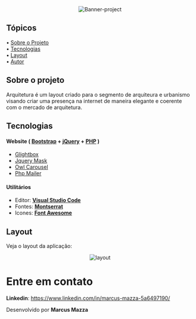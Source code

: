 <div align="center">
  <img src="./.github/tela.gif" alt="Banner-project" />
</div>

## Tópicos

<div>
 • <a href="#-sobre-o-projeto">Sobre o Projeto</a> </br>
 • <a href="#-tecnologias">Tecnologias</a> </br>
 • <a href="#-layout">Layout</a> </br>
 • <a href="#-autor">Autor</a> </br>
</div>

## Sobre o projeto

Arquitetura é um layout criado para o segmento de arquiteura e urbanismo
visando criar uma presença na internet de maneira elegante e coerente com 
o mercado de arquitetura.

## Tecnologias

#### **Website** ( [Bootstrap](https://getbootstrap.com/) + [jQuery](https://jquery.com/) + [PHP](https://www.php.net/) )

- [Glightbox](https://biati-digital.github.io/glightbox/)
- [Jquery Mask](https://igorescobar.github.io/jQuery-Mask-Plugin/)
- [Owl Carousel](https://owlcarousel2.github.io/OwlCarousel2/)
- [Php Mailer](hhttps://github.com/PHPMailer/PHPMailer)


#### **Utilitários**

- Editor: **[Visual Studio Code](https://code.visualstudio.com/)**
- Fontes: **[Montserrat](https://fonts.google.com/specimen/Montserrat?query=montserrat)**
- Icones: **[Font Awesome](https://fontawesome.com/)**


## Layout

Veja o layout da aplicação:

<div align="center">
  <img src="./.github/layout.png" alt="layout" />
</div>


# Entre em contato

**Linkedin**: https://www.linkedin.com/in/marcus-mazza-5a6497190/

Desenvolvido por **Marcus Mazza**
